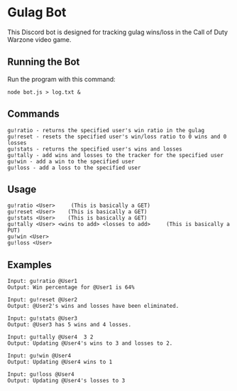 # Gulag Bot

This Discord bot is designed for tracking gulag wins/loss in the Call of Duty Warzone video game.

## Running the Bot
Run the program with this command:   

    node bot.js > log.txt &  

## Commands
    gu!ratio - returns the specified user's win ratio in the gulag  
    gu!reset - resets the specified user's win/loss ratio to 0 wins and 0 losses  
    gu!stats - returns the specified user's wins and losses  
    gu!tally - add wins and losses to the tracker for the specified user  
    gu!win - add a win to the specified user  
    gu!loss - add a loss to the specified user  

## Usage

    gu!ratio <User>     (This is basically a GET)  
    gu!reset <User>    (This is basically a GET)  
    gu!stats <User>    (This is basically a GET)  
    gu!tally <User> <wins to add> <losses to add>     (This is basically a PUT)  
    gu!win <User>  
    gu!loss <User>  

## Examples

    Input: gu!ratio @User1  
    Output: Win percentage for @User1 is 64%

    Input: gu!reset @User2 
    Output: @User2's wins and losses have been eliminated.

    Input: gu!stats @User3 
    Output: @User3 has 5 wins and 4 losses.

    Input: gu!tally @User4  3 2
    Output: Updating @User4's wins to 3 and losses to 2.

    Input: gu!win @User4 
    Output: Updating @User4 wins to 1

    Input: gu!loss @User4 
    Output: Updating @User4's losses to 3